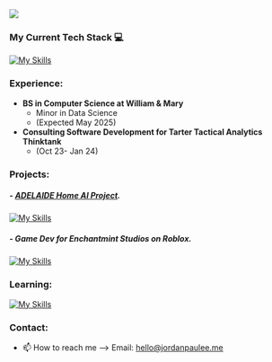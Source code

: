 <img src="https://capsule-render.vercel.app/api?type=soft&color=gradient&customColorList=4&height=300&section=header&text=jordan%20lee.&fontColor=ffffff&fontSize=90" />

### My Current Tech Stack 💻
[![My Skills](https://skillicons.dev/icons?i=py,cpp,java,vscode,sklearn,opencv,anaconda,git,apple,windows)](https://skillicons.dev)
### Experience: 
- **BS in Computer Science at William & Mary** 
  - Minor in Data Science
  - (Expected May 2025)
- **Consulting Software Development for Tarter Tactical Analytics Thinktank**
  - (Oct 23- Jan 24) 
### Projects:

##### - [ADELAIDE Home AI Project](https://github.com/jordanpaulee/ADELAIDE). 
[![My Skills](https://skillicons.dev/icons?i=py,anaconda,opencv)](https://skillicons.dev)

##### - Game Dev for Enchantmint Studios on Roblox. 
[![My Skills](https://skillicons.dev/icons?i=lua,robloxstudio)](https://skillicons.dev)

### Learning:
[![My Skills](https://skillicons.dev/icons?i=tensorflow,pytorch,aws,cloudflare,docker,html,css,js,nodejs,react,swift,tailwind,threejs,vite,mongodb)](https://skillicons.dev)

### Contact:
- 📫 How to reach me --> Email: hello@jordanpaulee.me

<!---![Jordan's GitHub stats](https://github-readme-stats.vercel.app/api?username=jordanpaulee&show_icons=true&theme=graywhite)--->

<!---
jordanpualee/jordanpualee is a ✨ special ✨ repository because its `README.md` (this file) appears on your GitHub profile.
You can click the Preview link to take a look at your changes.
--->

